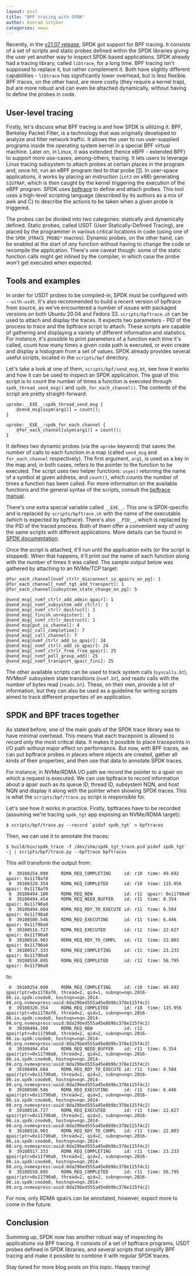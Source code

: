 ```yaml
---
layout: post
title: "BPF tracing with SPDK"
author: Konrad Sztyber
categories: news
---
```


Recently, in the [v21.07 release](https://spdk.io/release/2021/07/29/21.07_release), SPDK got
support for BPF tracing.  It consists of a set of scripts and static probes defined within the SPDK
libraries giving the user yet another way to inspect SPDK-based applications. SPDK already had a
tracing library, called `libtrace`, for a long time.  BPF tracing isn't supposed to replace it, but
rather complement it.  Both have slightly different capabilities - `libtrace` has significantly
lower overhead, but is less flexible.  BPF traces, on the other hand, are more costly (they require
a kernel trap), but are more robust and can even be attached dynamically, without having to define
the probes in code.

## User-level tracing

Firstly, let's discuss what BPF tracing is and how SPDK is utilizing it.  BPF, Berkeley Packet
Filter, is a technology that was originally developed to analyze and filter network traffic.  It
allows the user to run user-supplied programs inside the operating system kernel in a special BPF
virtual machine.  Later on, in Linux, it was extended (hence eBPF - extended BPF) to support more
use-cases, among-others, tracing.  It lets users to leverage Linux tracing subsystem to attach
probes at certain places in the program and, once hit, run an eBPF program tied to that probe
[[1](https://lwn.net/Articles/740157)].  In user-space applications, it works by placing an
instruction (`int3` on x86) generating `SIGTRAP`, which is then caught by the kernel triggering the
execution of the eBPF program.  SPDK uses [bpftrace](https://github.com/iovisor/bpftrace) to define
and attach probes.  This tool uses a high-level scripting language (described by its authors as a
mix of awk and C) to describe the actions to be taken when a given probe is triggered.

The probes can be divided into two categories: statically and dynamically defined.  Static probes,
called USDT (User Statically-Defined Tracing), are placed by the programmer in various critical
locations in code (using one of the `SPDK_DTRACE_PROBE*` macros).  Dynamic probes, on the other
hand, can be enabled at the start of *any* function without having to change the code or recompile
the application.  There's one caveat though: some of the static function calls might get inlined by
the compiler, in which case the probe won't get executed when expected.

## Tools and examples

In order for USDT probes to be compiled-in, SPDK must be configured with `--with-usdt`.  It's also
recommended to build a recent version of bpftrace from source, as we've encountered a number of
issues with packaged versions on both Ubuntu 20.04 and Fedora 33.  `scripts/bpftrace.sh` can be used
to attach and display the traces.  It expects two parameters - PID of the process to trace and the
bpftrace script to attach.  These scripts are capable of gathering and displaying a variety of
different information and statistics.  For instance, it's possible to print parameters of a function
each time it's called, count how many times a given code path is executed, or even create and
display a histogram from a set of values.  SPDK already provides several useful scripts, located in
the `scripts/bpf` directory.

Let's take a look at one of them, `scripts/bpf/send_msg.bt`, see how it works and how it can be used
to inspect an SPDK application.  The goal of this script is to count the number of times a function
is executed through `spdk_thread_send_msg()` and `spdk_for_each_channel()`.  The contents of the
script are pretty straight-forward:
```
uprobe:__EXE__:spdk_thread_send_msg {
	@send_msg[usym(arg1)] = count();
}

uprobe:__EXE__:spdk_for_each_channel {
	@for_each_channel[usym(arg1)] = count();
}
```
It defines two dynamic probes (via the `uprobe` keyword) that saves the number of calls to each
function in a map (called `send_msg` and `for_each_channel` respectively). The first argument,
`arg1`, is used as a key in the map and, in both cases, refers to the pointer to the function to be
executed.  The script uses two helper functions: `usym()` returning the name of a symbol at given
address, and `count()`, which counts the number of times a function has been called.  For more
information on the available functions and the general syntax of the scripts, consult the
[bpftrace manual](https://github.com/iovisor/bpftrace/blob/master/man/adoc/bpftrace.adoc).

There's one extra special variable called `__EXE__`.  This one is SPDK-specific and is replaced by
`scripts/bpftrace.sh` with the name of the executable (which is expected by bpftrace).  There's also
`__PID__`, which is replaced by the PID of the traced process.  Both of them offer a convenient way
of using the same scripts with different applications.  More details can be found in
[SPDK documentation](https://spdk.io/doc/usdt.html).

Once the script is attached, it'll run until the application exits (or the script is stopped).  When
that happens, it'll print out the name of each function along with the number of times it was
called.  The sample output below was gathered by attaching to an NVMe/TCP target:
```
@for_each_channel[nvmf_ctrlr_disconnect_io_qpairs_on_pg]: 1
@for_each_channel[_nvmf_tgt_add_transport]: 1
@for_each_channel[subsystem_state_change_on_pg]: 5

@send_msg[_nvmf_ctrlr_add_admin_qpair]: 1
@send_msg[_nvmf_subsystem_add_ctrlr]: 1
@send_msg[_nvmf_ctrlr_destruct]: 1
@send_msg[_finish_unregister]: 1
@send_msg[_nvmf_ctrlr_destruct]: 1
@send_msg[put_io_channel]: 4
@send_msg[_call_completion]: 7
@send_msg[_call_channel]: 7
@send_msg[nvmf_ctrlr_add_io_qpair]: 24
@send_msg[_nvmf_ctrlr_add_io_qpair]: 24
@send_msg[_nvmf_ctrlr_free_from_qpair]: 25
@send_msg[_nvmf_poll_group_add]: 25
@send_msg[_nvmf_transport_qpair_fini]: 25
```

The other available scripts can be used to track system calls (`syscalls.bt`), NVMeoF subsystem
state transitions (`nvmf.bt`), and readv calls with the number of bytes read (`readv.bt`).  These,
on their own, provide a lot of information, but they can also be used as a guideline for writing
scripts aimed to track different properties of an application.

## SPDK and BPF traces together

As stated before, one of the main goals of the SPDK trace library was to have minimal overhead. This
means that each tracepoint is allowed to record only the most critical data.  It makes it possible
to place tracepoints in I/O path without major effect on performance.  But now, with BPF traces, we
can put bpftrace probes in places where objects are created, gather all kinds of their properties,
and then use that data to annotate SPDK traces.

For instance, in NVMe/RDMA I/O path we record the pointer to a qpair on which a request is executed.
We can use bpftrace to record information about a qpair such as its queue ID, thread ID, subsystem
NQN, and host NQN and display it along with the pointer when showing SPDK traces. This is what the
`scripts/bpf/trace.py` script is responsible for.

Let's see how it works in practice.  Firstly, bpftraces have to be recorded (assuming we're tracing
`spdk_tgt` app exposing an NVMe/RDMA target):
```
$ scripts/bpf/trace.py --record `pidof spdk_tgt` > bpftraces
```
Then, we can use it to annotate the traces:
```
$ build/bin/spdk_trace -f /dev/shm/spdk_tgt_trace.pid`pidof spdk_tgt` -j | scripts/bpf/trace.py --bpftrace bpftraces
```
This will transform the output from:
```
 0  39100254.090     RDMA_REQ_COMPLETING     id: r10  time: 49.692   qpair: 0x1178af0
 0  39100320.354     RDMA_REQ_COMPLETED      id: r10  time: 115.956  qpair: 0x1178af0
 0  39100494.100     RDMA_REQ_NEW            id: r11  qpair: 0x11790a0
 0  39100494.454     RDMA_REQ_NEED_BUFFER    id: r11  time: 0.354    qpair: 0x11790a0
 0  39100494.684     RDMA_REQ_RDY_TO_EXECUTE id: r11  time: 0.584    qpair: 0x11790a0
 0  39100500.546     RDMA_REQ_EXECUTING      id: r11  time: 6.446    qpair: 0x11790a0
 0  39100516.727     RDMA_REQ_EXECUTED       id: r11  time: 22.627   qpair: 0x11790a0
 0  39100516.903     RDMA_REQ_RDY_TO_COMPL   id: r11  time: 22.803   qpair: 0x11790a0
 0  39100517.333     RDMA_REQ_COMPLETING     id: r11  time: 23.233   qpair: 0x11790a0
 0  39100550.895     RDMA_REQ_COMPLETED      id: r11  time: 56.795   qpair: 0x11790a0
```
to:
```
 0  39100254.090     RDMA_REQ_COMPLETING     id: r10  time: 49.692   qpair(ptr=0x1178af0, thread=2, qid=1, subnqn=nqn.2016-06.io.spdk:cnode0, hostnqn=nqn.2014-08.org.nvmexpress:uuid:8da29bed555a45e8b9bc378e115f4c2)
 0  39100320.354     RDMA_REQ_COMPLETED      id: r10  time: 115.956  qpair(ptr=0x1178af0, thread=2, qid=1, subnqn=nqn.2016-06.io.spdk:cnode0, hostnqn=nqn.2014-08.org.nvmexpress:uuid:8da29bed555a45e8b9bc378e115f4c2)
 0  39100494.100     RDMA_REQ_NEW            id: r11  qpair(ptr=0x11790a0, thread=2, qid=2, subnqn=nqn.2016-06.io.spdk:cnode0, hostnqn=nqn.2014-08.org.nvmexpress:uuid:8da29bed555a45e8b9bc378e115f4c2)
 0  39100494.454     RDMA_REQ_NEED_BUFFER    id: r11  time: 0.354    qpair(ptr=0x11790a0, thread=2, qid=2, subnqn=nqn.2016-06.io.spdk:cnode0, hostnqn=nqn.2014-08.org.nvmexpress:uuid:8da29bed555a45e8b9bc378e115f4c2)
 0  39100494.684     RDMA_REQ_RDY_TO_EXECUTE id: r11  time: 0.584    qpair(ptr=0x11790a0, thread=2, qid=2, subnqn=nqn.2016-06.io.spdk:cnode0, hostnqn=nqn.2014-08.org.nvmexpress:uuid:8da29bed555a45e8b9bc378e115f4c2)
 0  39100500.546     RDMA_REQ_EXECUTING      id: r11  time: 6.446    qpair(ptr=0x11790a0, thread=2, qid=2, subnqn=nqn.2016-06.io.spdk:cnode0, hostnqn=nqn.2014-08.org.nvmexpress:uuid:8da29bed555a45e8b9bc378e115f4c2)
 0  39100516.727     RDMA_REQ_EXECUTED       id: r11  time: 22.627   qpair(ptr=0x11790a0, thread=2, qid=2, subnqn=nqn.2016-06.io.spdk:cnode0, hostnqn=nqn.2014-08.org.nvmexpress:uuid:8da29bed555a45e8b9bc378e115f4c2)
 0  39100516.903     RDMA_REQ_RDY_TO_COMPL   id: r11  time: 22.803   qpair(ptr=0x11790a0, thread=2, qid=2, subnqn=nqn.2016-06.io.spdk:cnode0, hostnqn=nqn.2014-08.org.nvmexpress:uuid:8da29bed555a45e8b9bc378e115f4c2)
 0  39100517.333     RDMA_REQ_COMPLETING     id: r11  time: 23.233   qpair(ptr=0x11790a0, thread=2, qid=2, subnqn=nqn.2016-06.io.spdk:cnode0, hostnqn=nqn.2014-08.org.nvmexpress:uuid:8da29bed555a45e8b9bc378e115f4c2)
 0  39100550.895     RDMA_REQ_COMPLETED      id: r11  time: 56.795   qpair(ptr=0x11790a0, thread=2, qid=2, subnqn=nqn.2016-06.io.spdk:cnode0, hostnqn=nqn.2014-08.org.nvmexpress:uuid:8da29bed555a45e8b9bc378e115f4c2)
```

For now, only RDMA qpairs can be annotated, however, expect more to come in the future.

## Conclusion

Summing up, SPDK now has another robust way of inspecting its applications via BPF tracing.  It
consists of a set of bpftrace programs, USDT probes defined in SPDK libraries, and several scripts
that simplify BPF tracing and make it possible to combine it with regular SPDK traces.

Stay tuned for more blog posts on this topic.  Happy tracing!

